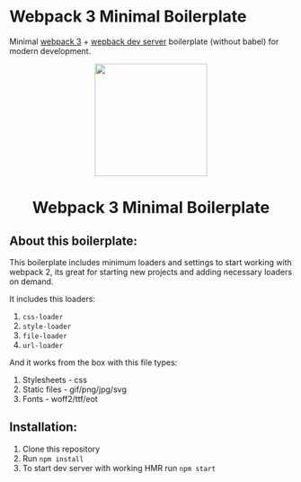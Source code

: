 # Webpack 3 Minimal Boilerplate
Minimal [webpack 3](https://github.com/webpack/webpack) + [wepback dev server](https://github.com/webpack/webpack-dev-server) boilerplate (without babel) for modern development.

<div align="center">
  <a href="https://github.com/webpack/webpack">
    <img width="200" height="200"
      src="https://webpack.js.org/assets/icon-square-big.svg">
  </a>
  <h1>Webpack 3 Minimal Boilerplate</h1>
</div>

## About this boilerplate:

This boilerplate includes minimum loaders and settings to start working with webpack 2, its great for starting new projects and adding necessary loaders on demand.

It includes this loaders:

1. ```css-loader```
2. ```style-loader```
3. ```file-loader```
4. ```url-loader```

And it works from the box with this file types:

1. Stylesheets - css
2. Static files - gif/png/jpg/svg
3. Fonts - woff2/ttf/eot

## Installation:

1. Clone this repository
2. Run ```npm install ```
3. To start dev server with working HMR run ``` npm start ```

